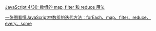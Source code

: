 [JavaScript 4/30: 数组的 map, filter 和 reduce 用法](https://juejin.im/post/5ab4ab01f265da23793c17e0)

[一张图看懂JavaScript中数组的迭代方法：forEach、map、filter、reduce、every、some](https://juejin.im/post/5835808067f3560065ed4ab2)